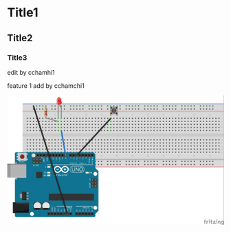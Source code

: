 # Title1 

## Title2 

### Title3


edit by cchamhi1

feature 1 add by cchamchi1


![](https://github.com/cchamchi/git_test/blob/master/switch.jpg)
